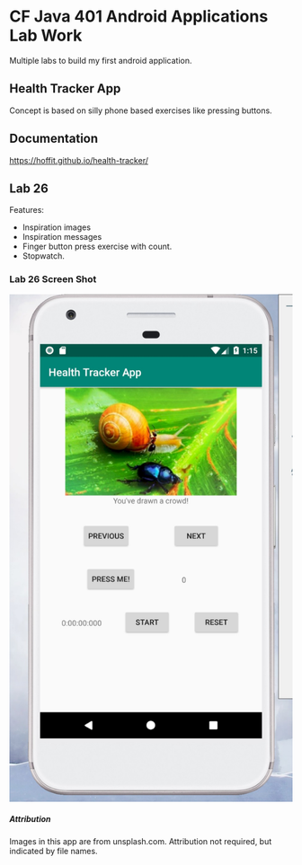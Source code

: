 # CF Java 401 Android Applications Lab Work
Multiple labs to build my first android application.

## Health Tracker App
Concept is based on silly phone based exercises like pressing buttons.

## Documentation
https://hoffit.github.io/health-tracker/

## Lab 26
Features:
- Inspiration images
- Inspiration messages
- Finger button press exercise with count.
- Stopwatch.

### Lab 26 Screen Shot
![App Screen Shot](https://github.com/Hoffit/health-tracker/blob/master/screenshots/home_page.jpg "Health Tracker App Home")

##### Attribution
Images in this app are from unsplash.com. Attribution not required, but indicated by file names.
